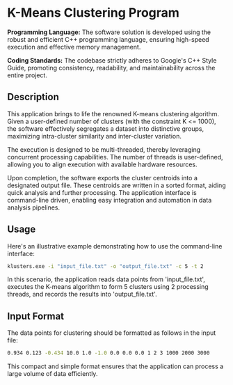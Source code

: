# K-Means Clustering Program

**Programming Language:** The software solution is developed using the robust and efficient C++ programming language, ensuring high-speed execution and effective memory management.

**Coding Standards:** The codebase strictly adheres to Google's C++ Style Guide, promoting consistency, readability, and maintainability across the entire project.

## Description
This application brings to life the renowned K-means clustering algorithm. Given a user-defined number of clusters (with the constraint K <= 1000), the software effectively segregates a dataset into distinctive groups, maximizing intra-cluster similarity and inter-cluster variation.

The execution is designed to be multi-threaded, thereby leveraging concurrent processing capabilities. The number of threads is user-defined, allowing you to align execution with available hardware resources. 

Upon completion, the software exports the cluster centroids into a designated output file. These centroids are written in a sorted format, aiding quick analysis and further processing. The application interface is command-line driven, enabling easy integration and automation in data analysis pipelines.

## Usage
Here's an illustrative example demonstrating how to use the command-line interface:
```sh
klusters.exe -i "input_file.txt" -o "output_file.txt" -c 5 -t 2
```
In this scenario, the application reads data points from 'input_file.txt', executes the K-means algorithm to form 5 clusters using 2 processing threads, and records the results into 'output_file.txt'.

## Input Format
The data points for clustering should be formatted as follows in the input file:
```sh
0.934 0.123 -0.434 10.0 1.0 -1.0 0.0 0.0 0.0 1 2 3 1000 2000 3000
```
This compact and simple format ensures that the application can process a large volume of data efficiently.
